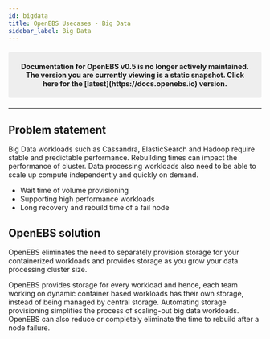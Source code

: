```yaml
---
id: bigdata
title: OpenEBS Usecases - Big Data
sidebar_label: Big Data
---
```


<center><p style="padding: 20px; margin: 20px 0; border-radius: 3px; background-color: #eeeeee;"><strong>
  Documentation for OpenEBS v0.5 is no longer actively maintained. The version you are currently viewing is a static snapshot. Click here for the [latest](https://docs.openebs.io) version.
</strong></p></center>

------

## Problem statement

Big Data workloads such as Cassandra, ElasticSearch and Hadoop require stable and predictable performance. Rebuilding times can impact the performance of cluster. Data processing workloads also need to be able to scale up compute independently and quickly on demand. 

- Wait time of volume provisioning
- Supporting high performance workloads
- Long recovery and rebuild time of a fail node



## OpenEBS solution

OpenEBS eliminates the need to separately provision storage for your containerized workloads and provides storage as you grow your data processing cluster size.

OpenEBS provides storage for every workload and hence, each team working on dynamic container based workloads has their own storage, instead of being managed by central storage. Automating storage provisioning simplifies the process of scaling-out big data workloads. OpenEBS can also reduce or completely eliminate the time to rebuild after a node failure.













<!-- Hotjar Tracking Code for https://docs.openebs.io -->
<script>
   (function(h,o,t,j,a,r){
       h.hj=h.hj||function(){(h.hj.q=h.hj.q||[]).push(arguments)};
       h._hjSettings={hjid:785693,hjsv:6};
       a=o.getElementsByTagName('head')[0];
       r=o.createElement('script');r.async=1;
       r.src=t+h._hjSettings.hjid+j+h._hjSettings.hjsv;
       a.appendChild(r);
   })(window,document,'https://static.hotjar.com/c/hotjar-','.js?sv=');
</script>
